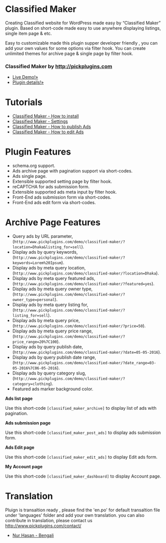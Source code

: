# Classified Maker

Creating Classified website for WordPress made easy by “Classified Maker” plugin. Based on short-code made easy to use anywhere displaying listings, single item page & etc.

Easy to customizable made this plugin supper developer friendly , you can add your own values for some options via filter hook. You can create unlimited themes for archive page & single page by filter hook.

### Classified Maker by http://pickplugins.com
* [Live Demo!&raquo;](http://www.pickplugins.com/demo/classified-maker/)
* [Plugin details!&raquo;](http://www.pickplugins.com/item/classified-maker)


# Tutorials

* [Classified Maker - How to install](https://www.youtube.com/watch?v=4jwzy3MNKHA)
* [Classified Maker - Settings](https://www.youtube.com/watch?v=IzPYlIb6Bbk)
* [Classified Maker - How to publish Ads](https://www.youtube.com/watch?v=YOfpn02C548)
* [Classified Maker - How to edit Ads](https://www.youtube.com/watch?v=MzMovseYVcM)

# Plugin Features

* schema.org support.
* Ads archive page with pagination support via short-codes.
* Ads single page.
* Extensible supported setting page by filter hook.
* reCAPTCHA for ads submission form.
* Extensible supported ads meta input by filter hook.
* Front-End ads submission form via short-codes.
* Front-End ads edit form via short-codes.


# Archive Page Features

* Query ads by URL parameter, (`http://www.pickplugins.com/demo/classified-maker/?location=Dhaka&listing_for=sell`).
* Display ads by query keywords, (`http://www.pickplugins.com/demo/classified-maker/?keywords=Lorem%20Ipsum`).
* Display ads by meta query location, (`http://www.pickplugins.com/demo/classified-maker/?location=Dhaka`).
* Display ads by meta query featured ads, (`http://www.pickplugins.com/demo/classified-maker/?featured=yes`).
* Display ads by meta query owner type, (`http://www.pickplugins.com/demo/classified-maker/?owner_type=personal`).
* Display ads by meta query listing for, (`http://www.pickplugins.com/demo/classified-maker/?listing_for=sell`).
* Display ads by meta query price, (`http://www.pickplugins.com/demo/classified-maker/?price=50`).
* Display ads by meta query price range, (`http://www.pickplugins.com/demo/classified-maker/?price_range=20%7C100`).
* Display ads by query publish date, (`http://www.pickplugins.com/demo/classified-maker/?date=05-05-2016`).
* Display ads by query publish date range, (`http://www.pickplugins.com/demo/classified-maker/?date_range=03-05-2016%7C06-05-2016`).
* Display ads by query category slug, (`http://www.pickplugins.com/demo/classified-maker/?category=clothing`).
* Featured ads marker background color.


**Ads list page**

Use this short-code `[classified_maker_archive]` to display list of ads with pagination.


**Ads submission page**

Use this short-code `[classified_maker_post_ads]` to display ads submission form.


**Ads Edit page**

Use this short-code `[classified_maker_edit_ads]` to display Edit ads form.


**My Account page**

Use this short-code `[classified_maker_dashboard]` to display Account page.




# Translation

Pluign is transaltion ready , please find the 'en.po' for default transaltion file under 'languages' folder and add your own translation. you can also contribute in translation, please contact us http://www.pickplugins.com/contact/

* [Nur Hasan - Bengali ](http://www.pickplugins.com)

